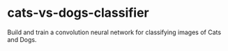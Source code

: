 # cats-vs-dogs-classifier
Build and train a convolution neural network for classifying images of Cats and Dogs.
